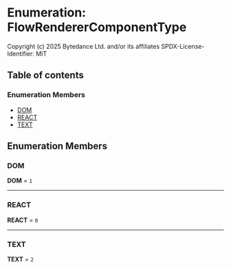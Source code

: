 # Enumeration: FlowRendererComponentType

Copyright (c) 2025 Bytedance Ltd. and/or its affiliates
SPDX-License-Identifier: MIT

## Table of contents

### Enumeration Members

* [DOM](/en/auto-docs/free-layout-editor/enums/FlowRendererComponentType.md#dom)
* [REACT](/en/auto-docs/free-layout-editor/enums/FlowRendererComponentType.md#react)
* [TEXT](/en/auto-docs/free-layout-editor/enums/FlowRendererComponentType.md#text)

## Enumeration Members

### DOM

**DOM** = `1`

***

### REACT

**REACT** = `0`

***

### TEXT

**TEXT** = `2`
